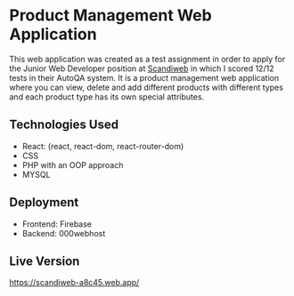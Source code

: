 
# Product Management Web Application

This web application was created as a test assignment in order to apply for the Junior Web Developer position at [Scandiweb](https://scandiweb.com/) in which I scored 12/12 tests in their AutoQA system.
It is a product management web application where you can view, delete and add different products with different types and each product type has its own special attributes.

## Technologies Used

- React: (react, react-dom, react-router-dom)
- CSS
- PHP with an OOP approach
- MYSQL

## Deployment

- Frontend: Firebase
- Backend: 000webhost

## Live Version

https://scandiweb-a8c45.web.app/
